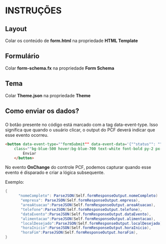 # INSTRUÇÕES

## Layout
Colar os conteúdo de <b>form.html</b> na propriedade <b>HTML Template</b>

## Formulário
Colar <b>form-schema.fx</b> na propriedade <b>Form Schema</b>

## Tema
Colar <b>Theme.json</b> na propriedade <b>Theme</b>

## Como enviar os dados? 

###
O botão presente no código está marcado com a tag data-event-type.
Isso significa que quando o usuário clicar, o output do PCF deverá indicar que esse evento ocorreu.

```HTML
<button data-event-type=""formSubmit"" data-event-data='{""status"": ""{{id}}""}'
    class=""bg-blue-500 hover:bg-blue-700 text-white font-bold py-2 px-4 rounded"">
        Enviar
    </button>
```


 No evento <b>OnChange</b> do controle PCF, podemos capturar quando esse evento é disparado e criar a lógica subsequente.

 Exemplo:
 ```C#
 {
       "nomeCompleto": ParseJSON(Self.formResponseOutput.nomeCompleto)
        "empresa": ParseJSON(Self.formResponseOutput.empresa),
        "areaAtuacao":ParseJSON(Self.formResponseOutput.areaAtuacao),
        "telefone":ParseJSON(Self.formResponseOutput.telefone),
        "dataEvento":ParseJSON(Self.formResponseOutput.dataEvento),
        "alimentacao":ParseJSON(Self.formResponseOutput.alimentacao),
        "localDesejado":ParseJSON(Self.formResponseOutput.localDesejado),
        "horaInicio":ParseJSON(Self.formResponseOutput.horaInicio),
        "horaFim":ParseJSON(Self.formResponseOutput.horaFim),
}
 ```